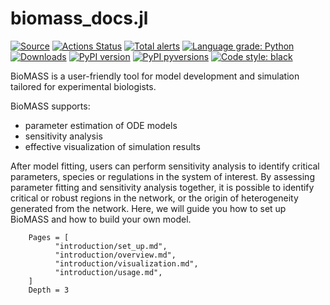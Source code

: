 # biomass_docs.jl

[![Source](https://img.shields.io/badge/source-github-blue)](https://github.com/okadalabipr/biomass)
[![Actions Status](https://github.com/okadalabipr/biomass/workflows/Tests/badge.svg)](https://github.com/okadalabipr/biomass/actions)
[![Total alerts](https://img.shields.io/lgtm/alerts/g/okadalabipr/biomass.svg?logo=lgtm&logoWidth=18)](https://lgtm.com/projects/g/okadalabipr/biomass/alerts/)
[![Language grade: Python](https://img.shields.io/lgtm/grade/python/g/okadalabipr/biomass.svg?logo=lgtm&logoWidth=18)](https://lgtm.com/projects/g/okadalabipr/biomass/context:python)
[![Downloads](https://pepy.tech/badge/biomass)](https://pepy.tech/project/biomass)
[![PyPI version](https://img.shields.io/pypi/v/biomass.svg?logo=PyPI&color=blue)](https://pypi.python.org/pypi/biomass/)
[![PyPI pyversions](https://img.shields.io/pypi/pyversions/biomass.svg)](https://pypi.python.org/pypi/biomass/)
[![Code style: black](https://img.shields.io/badge/code%20style-black-000000.svg)](https://github.com/psf/black)

BioMASS is a user-friendly tool for model development and simulation tailored for experimental biologists.

BioMASS supports:

- parameter estimation of ODE models
- sensitivity analysis
- effective visualization of simulation results

After model fitting, users can perform sensitivity analysis to identify critical parameters, species or regulations in the system of interest.
By assessing parameter fitting and sensitivity analysis together, it is possible to identify critical or robust regions in the network, or the origin of heterogeneity generated from the network.
Here, we will guide you how to set up BioMASS and how to build your own model.

```@contents
    Pages = [
          "introduction/set_up.md",
          "introduction/overview.md",
          "introduction/visualization.md",
          "introduction/usage.md",
    ]
    Depth = 3
```
